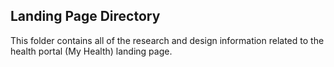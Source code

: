 ## Landing Page Directory

This folder contains all of the research and design information related to the health portal (My Health) landing page. 
